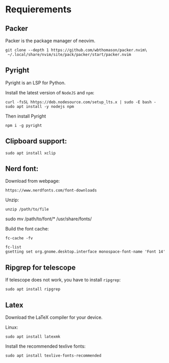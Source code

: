 # Requierements

## Packer
Packer is the package manager of neovim.

```
git clone --depth 1 https://github.com/wbthomason/packer.nvim\
 ~/.local/share/nvim/site/pack/packer/start/packer.nvim
```

## Pyright
Pyright is an LSP for Python.

Install the latest version of `NodeJS` and `npm`:
```
curl -fsSL hhtps://deb.nodesource.com/setup_lts.x | sudo -E bash -
sudo apt install -y nodejs npm
```

Then install Pyright
```
npm i -g pyright
```

## Clipboard support:
```
sudo apt install xclip
```

## Nerd font:

Download from webpage:
```
https://www.nerdfonts.com/font-downloads
```

Unzip:
```
unzip /path/to/file
```
sudo mv /path/to/font/* /usr/share/fonts/

Build the font cache:
```
fc-cache -fv
```

```
fc-list
gsetting set org.gnome.desktop.interface monospace-font-name 'Font 14'
```

## Ripgrep for telescope
If telescope does not work, you have to install `ripgrep`:
```
sudo apt install ripgrep
```

## Latex
Download the LaTeX compiler for your device.

Linux:
```
sudo apt install latexmk
```

Install the recommended texlive fonts:
```
sudo apt install texlive-fonts-recommended
```
